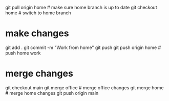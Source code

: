 git pull origin home # make sure home branch is up to date
git checkout home # switch to home branch

# make changes

git add .
git commit -m "Work from home"
git push
git push origin home # push home work

# merge changes

git checkout main
git merge office # merge office changes
git merge home # merge home changes
git push origin main
